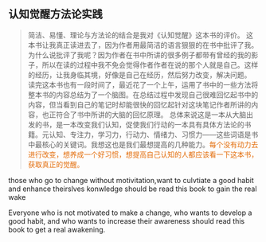 
## 认知觉醒方法论实践


>	简洁、易懂、理论与方法论的结合是我对《认知觉醒》这本书的评价。
>	这本书让我真正读进去了，因为作者用最简洁的语言狠狠的在书中批评了我。为什么说批评了我呢？因为作者在书中所讲的很多例子都带有曾经的我的影子，所以在读的过程中我不免会觉得作者作者在说的那个人就是自己。这样的经历，让我身临其境，好像是自己在经历，然后努力改变，解决问题。
>	读完这本书也有一段时间了，最近花了一个上午，运用了书中的一些方法将整本书的内容总结为了一个脑图。在总结过程中发现自己很难回忆起书中的内容，但当看到自己的笔记时却能很快的回忆起针对这块笔记作者所讲的内容，也正符合了书中所讲的大脑的回忆原理。
>	总体来说这是一本从大脑出发的书，是一本改变我们认知，促使我们行动的一本具有具体方法论的书籍。元认知、专注力，学习力，行动力、情绪力、习惯力——这些词语是书中最核心的关键词。我想这也是我们最想提高的几种能力。<font color="#e36c09">每个没有动力去进行改变，想养成一个好习惯，想提高自己认知的人都应该看一下这本书，获取真正的觉醒。</font>


those who  go to change without motivitation,want to culvtiate a good habit and enhance theirslves konwledge should be read this book to gain the real wake

Everyone who is not motivated to make a change, who wants to develop a good habit, and who wants to increase their awareness should read this book to get a real awakening.